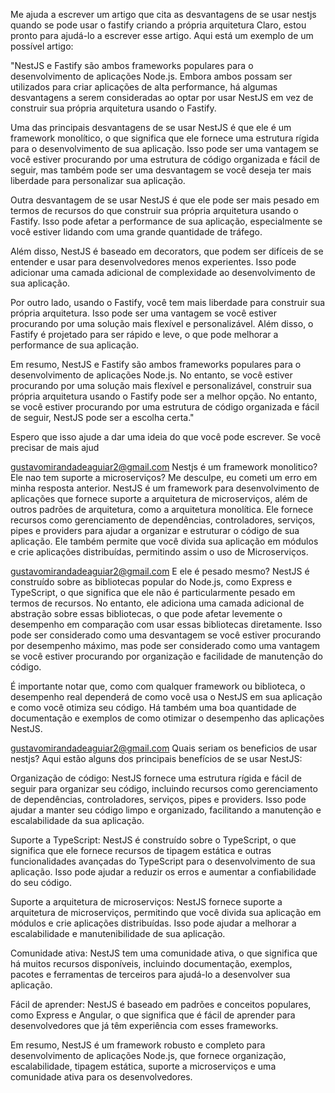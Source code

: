 Me ajuda a escrever um artigo que cita as desvantagens de se usar nestjs quando se pode usar o fastify criando a própria arquitetura
Claro, estou pronto para ajudá-lo a escrever esse artigo. Aqui está um exemplo de um possível artigo:

"NestJS e Fastify são ambos frameworks populares para o desenvolvimento de aplicações Node.js. Embora ambos possam ser utilizados para criar aplicações de alta performance, há algumas desvantagens a serem consideradas ao optar por usar NestJS em vez de construir sua própria arquitetura usando o Fastify.

Uma das principais desvantagens de se usar NestJS é que ele é um framework monolítico, o que significa que ele fornece uma estrutura rígida para o desenvolvimento de sua aplicação. Isso pode ser uma vantagem se você estiver procurando por uma estrutura de código organizada e fácil de seguir, mas também pode ser uma desvantagem se você deseja ter mais liberdade para personalizar sua aplicação.

Outra desvantagem de se usar NestJS é que ele pode ser mais pesado em termos de recursos do que construir sua própria arquitetura usando o Fastify. Isso pode afetar a performance de sua aplicação, especialmente se você estiver lidando com uma grande quantidade de tráfego.

Além disso, NestJS é baseado em decorators, que podem ser difíceis de se entender e usar para desenvolvedores menos experientes. Isso pode adicionar uma camada adicional de complexidade ao desenvolvimento de sua aplicação.

Por outro lado, usando o Fastify, você tem mais liberdade para construir sua própria arquitetura. Isso pode ser uma vantagem se você estiver procurando por uma solução mais flexível e personalizável. Além disso, o Fastify é projetado para ser rápido e leve, o que pode melhorar a performance de sua aplicação.

Em resumo, NestJS e Fastify são ambos frameworks populares para o desenvolvimento de aplicações Node.js. No entanto, se você estiver procurando por uma solução mais flexível e personalizável, construir sua própria arquitetura usando o Fastify pode ser a melhor opção. No entanto, se você estiver procurando por uma estrutura de código organizada e fácil de seguir, NestJS pode ser a escolha certa."

Espero que isso ajude a dar uma ideia do que você pode escrever. Se você precisar de mais ajud




gustavomirandadeaguiar2@gmail.com
Nestjs é um framework monolitico? Ele nao tem suporte a microserviços?
Me desculpe, eu cometi um erro em minha resposta anterior. NestJS é um framework para desenvolvimento de aplicações que fornece suporte a arquitetura de microserviços, além de outros padrões de arquitetura, como a arquitetura monolítica. Ele fornece recursos como gerenciamento de dependências, controladores, serviços, pipes e providers para ajudar a organizar e estruturar o código de sua aplicação. Ele também permite que você divida sua aplicação em módulos e crie aplicações distribuídas, permitindo assim o uso de Microserviços.




gustavomirandadeaguiar2@gmail.com
E ele é pesado mesmo?
NestJS é construído sobre as bibliotecas popular do Node.js, como Express e TypeScript, o que significa que ele não é particularmente pesado em termos de recursos. No entanto, ele adiciona uma camada adicional de abstração sobre essas bibliotecas, o que pode afetar levemente o desempenho em comparação com usar essas bibliotecas diretamente. Isso pode ser considerado como uma desvantagem se você estiver procurando por desempenho máximo, mas pode ser considerado como uma vantagem se você estiver procurando por organização e facilidade de manutenção do código.

É importante notar que, como com qualquer framework ou biblioteca, o desempenho real dependerá de como você usa o NestJS em sua aplicação e como você otimiza seu código. Há também uma boa quantidade de documentação e exemplos de como otimizar o desempenho das aplicações NestJS.




gustavomirandadeaguiar2@gmail.com
Quais seriam os beneficios de usar nestjs? 
Aqui estão alguns dos principais benefícios de se usar NestJS:

Organização de código: NestJS fornece uma estrutura rígida e fácil de seguir para organizar seu código, incluindo recursos como gerenciamento de dependências, controladores, serviços, pipes e providers. Isso pode ajudar a manter seu código limpo e organizado, facilitando a manutenção e escalabilidade da sua aplicação.

Suporte a TypeScript: NestJS é construído sobre o TypeScript, o que significa que ele fornece recursos de tipagem estática e outras funcionalidades avançadas do TypeScript para o desenvolvimento de sua aplicação. Isso pode ajudar a reduzir os erros e aumentar a confiabilidade do seu código.

Suporte a arquitetura de microserviços: NestJS fornece suporte a arquitetura de microserviços, permitindo que você divida sua aplicação em módulos e crie aplicações distribuídas. Isso pode ajudar a melhorar a escalabilidade e manutenibilidade de sua aplicação.

Comunidade ativa: NestJS tem uma comunidade ativa, o que significa que há muitos recursos disponíveis, incluindo documentação, exemplos, pacotes e ferramentas de terceiros para ajudá-lo a desenvolver sua aplicação.

Fácil de aprender: NestJS é baseado em padrões e conceitos populares, como Express e Angular, o que significa que é fácil de aprender para desenvolvedores que já têm experiência com esses frameworks.

Em resumo, NestJS é um framework robusto e completo para desenvolvimento de aplicações Node.js, que fornece organização, escalabilidade, tipagem estática, suporte a microserviços e uma comunidade ativa para os desenvolvedores.